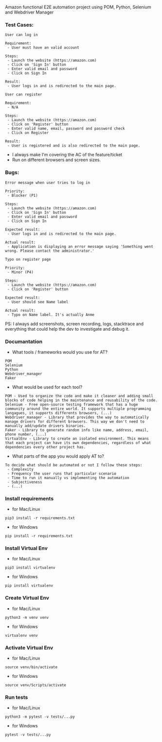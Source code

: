 Amazon functional E2E automation project using POM, Python, Selenium and Webdriver Manager

### Test Cases:
`User can log in`
```
Requirement:
 - User must have an valid account

Steps:
 - Launch the website (https://amazon.com)
 - Click on 'Sign In' button
 - Enter valid email and password
 - Click on Sign In

Result:
 - User logs in and is redirected to the main page.
```

`User can register`
```
Requirement:
 - N/A

Steps:
 - Launch the website (https://amazon.com)
 - Click on 'Register' button
 - Enter valid name, email, password and password check
 - Click on Register

Result:
 - User is registered and is also redirected to the main page.
```
- I always make I'm covering the AC of the feature/ticket
- Run on different browsers and screen sizes.

### Bugs:
`Error message when user tries to log in`
```
Priority:
 - Blocker (P1)

Steps:
 - Launch the website (https://amazon.com)
 - Click on 'Sign In' button
 - Enter valid email and password
 - Click on Sign In

Expected result:
 - User logs in and is redirected to the main page.

Actual result:
 - Application is displaying an error message saying 'Something went wrong. Please contact the administrator.'
```

`Typo on register page`
```
Priority:
 - Minor (P4)

Steps:
 - Launch the website (https://amazon.com)
 - Click on 'Register' button

Expected result:
 - User should see Name label

Actual result:
 - Typo on Name label. It's actually Anme
```
PS: I always add screenshots, screen recording, logs, stacktrace and everything that could help the dev to investigate and debug it.


### Documantation
- What tools / frameworks would you use for AT?
```
POM
Selenium
Python
Webdriver_manager
Faker
```
- What would be used for each tool?
```
POM - Used to organize the code and make it cleaner and adding small blocks of code helping in the maintenance and reusability of the code.
Selenium - Free open-source testing framework that has a huge community around the entire world. It supports multiple programming langagues, it supports differents browsers, (...)
Webdriver_manager - Library that provides the way to automatically manage drivers for different browsers. This way we don't need to manually add/update drivers binaries.
Faker - Library to generate random info like name, address, email, phone number, (...)
VirtualEnv - Library to create an isolated environment. This means that each project can have its own dependencies, regardless of what dependencies every other project has.
```
- What parts of the app you would apply AT to?
```
To decide what should be automated or not I follow these steps:
 - Complexity
 - Frequency the user runs that particular scenario
 - Time to run it manually vs implementing the automation
 - Subjectiveness 
 - (...)
```

### Install requirements
- for Mac/Linux
```
pip3 install -r requirements.txt
```
- for Windows
```
pip install -r requirements.txt
```


### Install Virtual Env
- for Mac/Linux
```
pip3 install virtualenv
```
- for Windows
```
pip install virtualenv
```


### Create Virtual Env
- for Mac/Linux
```
python3 -m venv venv
```
- for Windows
```
virtualenv venv
```


### Activate Virtual Env
- for Mac/Linux
```
source venv/bin/activate
```
- for Windows
```
source venv/Scripts/activate
```


### Run tests
- for Mac/Linux
```
python3 -m pytest -v tests/...py
```
- for Windows
```
pytest -v tests/...py
```